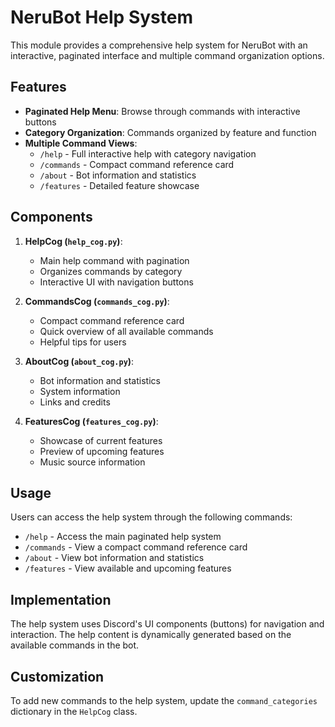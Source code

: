 # NeruBot Help System

This module provides a comprehensive help system for NeruBot with an interactive, paginated interface and multiple command organization options.

## Features

- **Paginated Help Menu**: Browse through commands with interactive buttons
- **Category Organization**: Commands organized by feature and function
- **Multiple Command Views**:
  - `/help` - Full interactive help with category navigation
  - `/commands` - Compact command reference card
  - `/about` - Bot information and statistics
  - `/features` - Detailed feature showcase

## Components

1. **HelpCog (`help_cog.py`)**:
   - Main help command with pagination
   - Organizes commands by category
   - Interactive UI with navigation buttons

2. **CommandsCog (`commands_cog.py`)**:
   - Compact command reference card
   - Quick overview of all available commands
   - Helpful tips for users

3. **AboutCog (`about_cog.py`)**:
   - Bot information and statistics
   - System information
   - Links and credits

4. **FeaturesCog (`features_cog.py`)**:
   - Showcase of current features
   - Preview of upcoming features
   - Music source information

## Usage

Users can access the help system through the following commands:

- `/help` - Access the main paginated help system
- `/commands` - View a compact command reference card
- `/about` - View bot information and statistics
- `/features` - View available and upcoming features

## Implementation

The help system uses Discord's UI components (buttons) for navigation and interaction. The help content is dynamically generated based on the available commands in the bot.

## Customization

To add new commands to the help system, update the `command_categories` dictionary in the `HelpCog` class.

